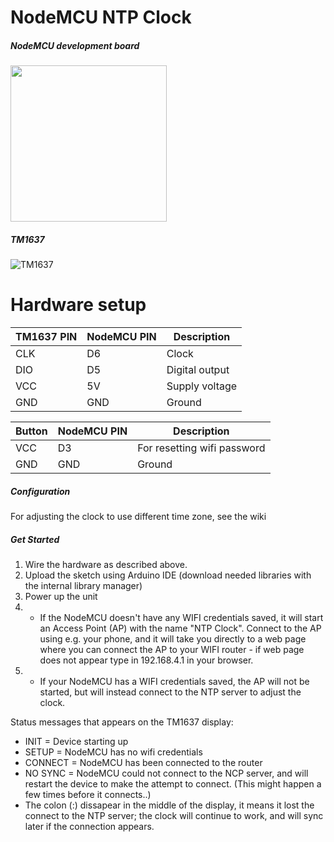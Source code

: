 # NodeMCU NTP Clock

##### NodeMCU development board

<img src="https://cdn.shopify.com/s/files/1/0672/9409/products/NodeMCU_ESP8266_development_board_1024x1024.jpg" width="250">

##### TM1637 
![TM1637](extras/img/TM1637-4-digit-colon.jpg)

# Hardware setup

| TM1637 PIN | NodeMCU PIN      | Description         |
|------------|------------------|---------------------|
| CLK        |  D6              | Clock               |
| DIO        |  D5              | Digital output      |
| VCC        |  5V              | Supply voltage      |
| GND        |  GND             | Ground              |

| Button     | NodeMCU PIN      | Description         |
|------------|------------------|---------------------|
| VCC        |  D3              | For resetting wifi password |
| GND        |  GND             | Ground              |

##### Configuration
For adjusting the clock to use different time zone, see the wiki

##### Get Started
1. Wire the hardware as described above.
2. Upload the sketch using Arduino IDE (download needed libraries with the internal library manager)
3. Power up the unit
4. - If the NodeMCU doesn't have any WIFI credentials saved, it will start an Access Point (AP) with the name "NTP Clock". Connect to the AP using e.g. your phone, and it will take you directly to a web page where you can connect the AP to your WIFI router - if web page does not appear type in 192.168.4.1 in your browser.
4. - If your NodeMCU has a WIFI credentials saved, the AP will not be started, but will instead connect to the NTP server to adjust the clock. 

Status messages that appears on the TM1637 display:
- INIT = Device starting up
- SETUP = NodeMCU has no wifi credentials
- CONNECT = NodeMCU has been connected to the router
- NO SYNC = NodeMCU could not connect to the NCP server, and will restart the device to make the attempt to connect. (This might happen a few times before it connects..)
- The colon (:) dissapear in the middle of the display, it means it lost the connect to the NTP server; the clock will continue to work, and will sync later if the connection appears.


